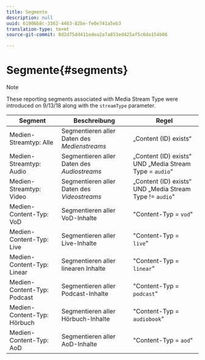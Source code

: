 ```yaml
---
title: Segmente
description: null
uuid: 61906b8c-3362-4463-82be-fe0e741a5eb3
translation-type: tm+mt
source-git-commit: 0d2d75dd411edea2a7a853ed425af5c6da154b06

---
```



# Segmente{#segments}

>[!NOTE]
>
>These reporting segments associated with Media Stream Type were introduced on 9/13/18 along with the `streamType` parameter.

| Segment | Beschreibung | Regel |
|---|---|---|
| Medien-Streamtyp: Alle | Segmentieren aller Daten des *Medienstreams* | „Content (ID) exists“ |
| Medien-Streamtyp: Audio | Segmentieren aller Daten des *Audiostreams* | „Content (ID) exists“ UND „Media Stream Type = `audio`“ |
| Medien-Streamtyp: Video | Segmentieren aller Daten des *Videostreams* | „Content (ID) exists“ UND „Media Stream Type != `audio`" |
| Medien-Content-Typ: VoD | Segmentieren aller VoD-Inhalte | "Content-Typ = `vod`" |
| Medien-Content-Typ: Live | Segmentieren aller Live-Inhalte | "Content-Typ = `live`" |
| Medien-Content-Typ: Linear | Segmentieren aller linearen Inhalte | "Content-Typ = `linear`" |
| Medien-Content-Typ: Podcast | Segmentieren aller Podcast-Inhalte | "Content-Typ = `podcast`" |
| Medien-Content-Typ: Hörbuch | Segmentieren aller Hörbuch-Inhalte | "Content-Typ = `audiobook`" |
| Medien-Content-Typ: AoD | Segmentieren aller AoD-Inhalte | "Content-Typ = `aod`" |

